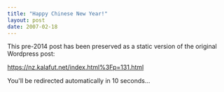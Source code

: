 ```yaml
---
title: "Happy Chinese New Year!"
layout: post
date: 2007-02-18
---
```


This pre-2014 post has been preserved as a static version of the original Wordpress post:

https://nz.kalafut.net/index.html%3Fp=131.html

You'll be redirected automatically in 10 seconds...

<head>
  <meta http-equiv="refresh" content="10;url=https://nz.kalafut.net/index.html%3Fp=131.html">
</head>

